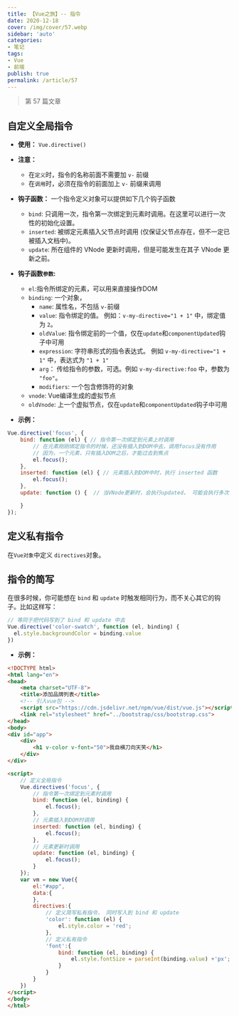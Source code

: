```yaml
---
title: 【Vue之旅】-- 指令
date: 2020-12-18
cover: /img/cover/57.webp
sidebar: 'auto'
categories:
- 笔记
tags:
- Vue
- 前端
publish: true
permalink: /article/57
---
```


> 第 57 篇文章
<!-- more -->

## 自定义全局指令
- **使用：** `Vue.directive()`

- **注意：** 
    - 在`定义`时，指令的名称前面不需要加 `v-` 前缀
    - 在`调用`时，必须在指令的前面加上 `v-` 前缀来调用
- **钩子函数：**
    一个指令定义对象可以提供如下几个钩子函数 
    - `bind`: 只调用一次，指令第一次绑定到元素时调用。在这里可以进行一次性的初始化设置。
    - `inserted`: 被绑定元素插入父节点时调用 (仅保证父节点存在，但不一定已被插入文档中)。
    - `update`: 所在组件的 VNode 更新时调用，但是可能发生在其子 VNode 更新之前。
    
- **钩子函数`参数`:**
    - `el`:指令所绑定的元素，可以用来直接操作DOM
    - `binding`: 一个对象，
        - `name`: 属性名，不包括 `v-`前缀
        - `value`: 指令绑定的值。 例如：`v-my-directive="1 + 1"` 中，绑定值为 `2`。
        - `oldValue`: 指令绑定前的一个值，仅在`update`和`componentUpdated`钩子中可用
        - `expression`: 字符串形式的指令表达式。 例如 `v-my-directive="1 + 1"` 中，表达式为 `"1 + 1"`
        - `arg`： 传给指令的参数，可选。例如 `v-my-directive:foo` 中，参数为 `"foo"`。
        - `modifiers`: 一个包含修饰符的对象
    - `vnode`: Vue编译生成的虚拟节点
    - `oldVnode`: 上一个虚拟节点，仅在`update`和`componentUpdated`钩子中可用
- **示例：**
```js
Vue.directive('focus', {
    bind: function (el) { // 指令第一次绑定到元素上时调用
        // 在元素刚刚绑定指令的时候，还没有插入到DOM中去，调用focus没有作用
        // 因为，一个元素，只有插入DOM之后，才能过去到焦点
        el.focus();
    },
    inserted: function (el) { // 元素插入到DOM中时，执行 inserted 函数
        el.focus();
    },
    update: function () {  // 当VNode更新时，会执行updated， 可能会执行多次

    }
});
```

## 定义私有指令
在`Vue对象`中定义 `directives`对象。

## 指令的简写
在很多时候，你可能想在 `bind` 和 `update` 时触发相同行为，而不关心其它的钩子。比如这样写：

```js
// 等同于把代码写到了 bind 和 update 中去
Vue.directive('color-swatch', function (el, binding) {
  el.style.backgroundColor = binding.value
})
```

- **示例：**
```html
<!DOCTYPE html>
<html lang="en">
<head>
    <meta charset="UTF-8">
    <title>添加品牌列表</title>
    <!-- 引入vue包 -->
    <script src="https://cdn.jsdelivr.net/npm/vue/dist/vue.js"></script>
    <link rel="stylesheet" href="../bootstrap/css/bootstrap.css">
</head>
<body>
<div id="app">
    <div>
        <h1 v-color v-font="50">我自横刀向天笑</h1>
    </div>
</div>

<script>
    // 定义全局指令
    Vue.directives('focus', {
        // 指令第一次绑定到元素时调用
        bind: function (el, binding) {
            el.focus();
        },
        // 元素插入到DOM时调用
        inserted: function (el, binding) {
            el.focus();
        },
        // 元素更新时调用
        update: function (el, binding) {
            el.focus();
        }
    });
    var vm = new Vue({
        el:"#app",
        data:{
        },
        directives:{
            // 定义简写私有指令， 同时写入到 bind 和 update
            'color': function (el) {
                el.style.color = 'red';
            },
            // 定义私有指令
            'font':{
                bind: function (el, binding) {
                    el.style.fontSize = parseInt(binding.value) +'px';
                }
            }
        }
    })
</script>
</body>
</html>
```
